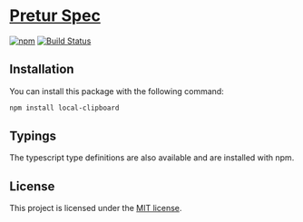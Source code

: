 # [Pretur Spec](https://github.com/alitaheri/local-clipboard)
[![npm](https://badge.fury.io/js/local-clipboard.svg)](https://badge.fury.io/js/local-clipboard)
[![Build Status](https://travis-ci.org/alitaheri/local-clipboard.svg?branch=master)](https://travis-ci.org/alitaheri/local-clipboard)

## Installation

You can install this package with the following command:

```sh
npm install local-clipboard
```

## Typings

The typescript type definitions are also available and are installed with npm.

## License
This project is licensed under the [MIT license](https://github.com/alitaheri/local-clipboard/blob/master/LICENSE).
